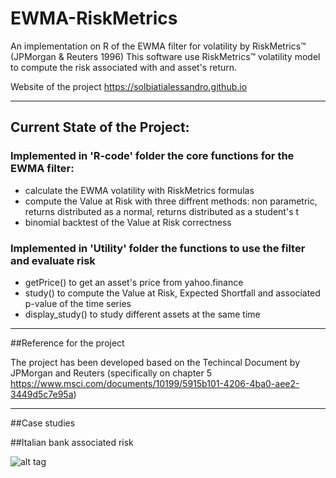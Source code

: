 # EWMA-RiskMetrics

An implementation on R of the EWMA filter for volatility by RiskMetrics™ (JPMorgan &amp; Reuters 1996)
This software use RiskMetrics™ volatility model to compute the risk associated with and asset's return.

Website of the project https://solbiatialessandro.github.io

***

## Current State of the Project:


### Implemented in 'R-code' folder the core functions for the EWMA filter:

- calculate the EWMA volatility with RiskMetrics formulas
- compute the Value at Risk with three diffrent methods: non parametric, returns distributed as a normal, returns distributed as a student's t
- binomial backtest of the Value at Risk correctness

### Implemented in 'Utility' folder the functions to use the filter and evaluate risk

- getPrice() to get an asset's price from yahoo.finance
- study() to compute the Value at Risk, Expected Shortfall and associated p-value of the time series
- display_study() to study different assets at the same time




***



##Reference for the project

The project has been developed based on the Techincal Document by JPMorgan and Reuters (specifically on chapter 5 https://www.msci.com/documents/10199/5915b101-4206-4ba0-aee2-3449d5c7e95a)

***

##Case studies

##Italian bank associated risk

![alt tag](https://cloud.githubusercontent.com/assets/20618047/17279595/5733f586-5778-11e6-9712-03b5f50d60b0.jpeg)









